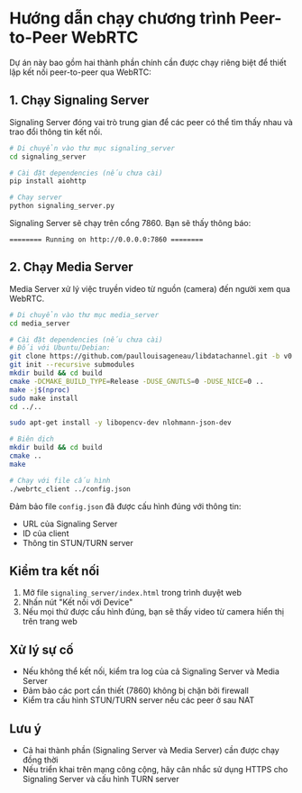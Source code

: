 

# Hướng dẫn chạy chương trình Peer-to-Peer WebRTC

Dự án này bao gồm hai thành phần chính cần được chạy riêng biệt để thiết lập kết nối peer-to-peer qua WebRTC:

## 1. Chạy Signaling Server

Signaling Server đóng vai trò trung gian để các peer có thể tìm thấy nhau và trao đổi thông tin kết nối.

```bash
# Di chuyển vào thư mục signaling_server
cd signaling_server

# Cài đặt dependencies (nếu chưa cài)
pip install aiohttp

# Chạy server
python signaling_server.py
```

Signaling Server sẽ chạy trên cổng 7860. Bạn sẽ thấy thông báo:
```
======== Running on http://0.0.0.0:7860 ========
```

## 2. Chạy Media Server

Media Server xử lý việc truyền video từ nguồn (camera) đến người xem qua WebRTC.

```bash
# Di chuyển vào thư mục media_server
cd media_server

# Cài đặt dependencies (nếu chưa cài)
# Đối với Ubuntu/Debian:
git clone https://github.com/paullouisageneau/libdatachannel.git -b v0.22.5
git init --recursive submodules
mkdir build && cd build
cmake -DCMAKE_BUILD_TYPE=Release -DUSE_GNUTLS=0 -DUSE_NICE=0 ..
make -j$(nproc)
sudo make install
cd ../..

sudo apt-get install -y libopencv-dev nlohmann-json-dev

# Biên dịch
mkdir build && cd build
cmake ..
make

# Chạy với file cấu hình
./webrtc_client ../config.json
```

Đảm bảo file `config.json` đã được cấu hình đúng với thông tin:
- URL của Signaling Server
- ID của client
- Thông tin STUN/TURN server

## Kiểm tra kết nối

1. Mở file `signaling_server/index.html` trong trình duyệt web
2. Nhấn nút "Kết nối với Device"
3. Nếu mọi thứ được cấu hình đúng, bạn sẽ thấy video từ camera hiển thị trên trang web

## Xử lý sự cố

- Nếu không thể kết nối, kiểm tra log của cả Signaling Server và Media Server
- Đảm bảo các port cần thiết (7860) không bị chặn bởi firewall
- Kiểm tra cấu hình STUN/TURN server nếu các peer ở sau NAT

## Lưu ý

- Cả hai thành phần (Signaling Server và Media Server) cần được chạy đồng thời
- Nếu triển khai trên mạng công cộng, hãy cân nhắc sử dụng HTTPS cho Signaling Server và cấu hình TURN server
